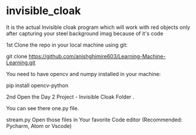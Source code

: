 # invisible_cloak
It is the actual Invisible cloak program which will work with red objects only after capturing your steel background imag because of it's code

1st
Clone the repo in your local machine using git:

git clone https://github.com/anishghimire603/Learning-Machine-Learning.git

You need to have opencv and numpy installed in your machine:

pip install opencv-python

2nd
Open the Day 2 Project - Invisible Cloak Folder .

You can see there one.py file.

stream.py
Open those files in Your favorite Code editor (Recommended: Pycharm, Atom or Vscode)
